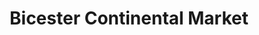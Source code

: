 ---
title: "Bicester Continental Market"
url: /bicester/bicester-continental-market/
shop: convenience
---